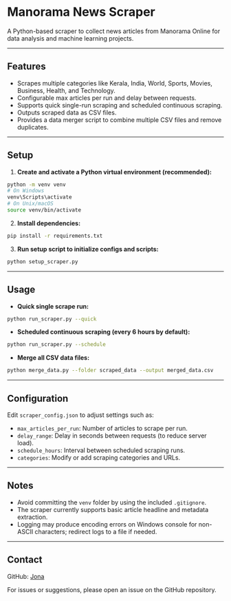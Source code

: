 # Manorama News Scraper

A Python-based scraper to collect news articles from Manorama Online for data analysis and machine learning projects.

---

## Features

- Scrapes multiple categories like Kerala, India, World, Sports, Movies, Business, Health, and Technology.
- Configurable max articles per run and delay between requests.
- Supports quick single-run scraping and scheduled continuous scraping.
- Outputs scraped data as CSV files.
- Provides a data merger script to combine multiple CSV files and remove duplicates.

---

## Setup

1. **Create and activate a Python virtual environment (recommended):**

```bash
python -m venv venv
# On Windows
venv\Scripts\activate
# On Unix/macOS
source venv/bin/activate
````

2. **Install dependencies:**

```bash
pip install -r requirements.txt
```

3. **Run setup script to initialize configs and scripts:**

```bash
python setup_scraper.py
```

---

## Usage

* **Quick single scrape run:**

```bash
python run_scraper.py --quick
```

* **Scheduled continuous scraping (every 6 hours by default):**

```bash
python run_scraper.py --schedule
```

* **Merge all CSV data files:**

```bash
python merge_data.py --folder scraped_data --output merged_data.csv
```

---

## Configuration

Edit `scraper_config.json` to adjust settings such as:

* `max_articles_per_run`: Number of articles to scrape per run.
* `delay_range`: Delay in seconds between requests (to reduce server load).
* `schedule_hours`: Interval between scheduled scraping runs.
* `categories`: Modify or add scraping categories and URLs.

---

## Notes

* Avoid committing the `venv` folder by using the included `.gitignore`.
* The scraper currently supports basic article headline and metadata extraction.
* Logging may produce encoding errors on Windows console for non-ASCII characters; redirect logs to a file if needed.

---

## Contact
GitHub: [Jona](https://github.com/jonajoy142)

For issues or suggestions, please open an issue on the GitHub repository.